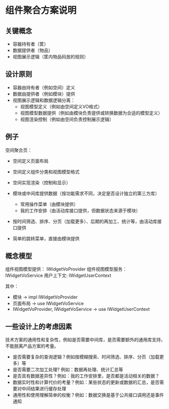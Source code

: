 ﻿# 组件聚合方案说明

## 关键概念

- 容器持有者（筐）
- 数据提供者（物品）
- 视图展示逻辑（筐内物品码放的规则）

## 设计原则

- 容器由持有者（例如空间）定义
- 数据由提供者（例如模块）提供
- 视图展示逻辑和数据逻辑分离：
    - 视图模型定义（例如由空间定义VO格式）
    - 视图模型数据提供（例如由模块负责提供或转换数据为合适的模型定义）
    - 视图渲染控制（例如由空间负责控制展示逻辑）

## 例子

空间聚合页：

- 空间定义页面布局
- 空间定义组件分类和视图模型格式
- 空间实现渲染（控制和显示）
- 模块或中间库提供数据（按功能需求不同，决定是否设计独立的第三方库）
    - 常用操作菜单（由模块提供）
    - 我的工作安排（由活动库接口提供，但数据状态来源于模块）

- 按时间筛选、排序、分页（加载更多）、后期的再加工、统计等，由活动库接口提供
- 简单的跳转菜单，直接由模块提供


## 概念模型

组件视图模型提供： IWidgetVoProvider
组件视图模型服务： IWidgetVoService
用户上下文: IWidgetUserContext

其中：

- 模块 -> impl IWidgetVoProvider
- 页面布局 -> use IWidgetVoService
- IWidgetVoProvider, IWidgetVoService -> use IWidgetUserContext

## 一些设计上的考虑因素

技术方案的通用性和复杂性，例如是否需要中间库，是否需要额外的通用库支持，不能脱离产品方案的考量。
- 是否需要复杂的查询逻辑？例如按模糊搜索、时间筛选、排序、分页（加载更多）等
- 是否需要二次加工处理? 例如：数据再处理、统计汇总等
- 是否具有数据差异性？例如：我的工作安排里，是否都是活动相关的数据？
- 数据实时性和计算代价的考量？例如：某些状态的更新或数据的汇总，是否需要对中间结果进行缓存处理
- 通用性和使用理解简单的权衡？例如：数据交换是基于公共接口调用还是事件通知